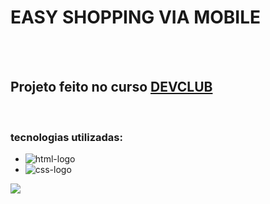<h1>EASY SHOPPING VIA MOBILE</h1>
<br>
<br>
<h2> Projeto feito no curso <a href="https://rodolfomori.com.br/devclub/">DEVCLUB</a></h2>
<br>

### tecnologias utilizadas:
  
  - <img src="https://img.shields.io/badge/HTML5-E34F26?style=for-the-badge&logo=html5&logoColor=white" alt="html-logo"/>
  
  - <img src="https://img.shields.io/badge/CSS3-1572B6?style=for-the-badge&logo=css3&logoColor=white" alt="css-logo"/>

<img src="https://github.com/LuisAnthony271/meu-primeiro-projeto-git/blob/main/Prints/PROJETO%202%20CSS%20DEVCLUB%20Desktop%20-%20127.0.0-horz.jpg?raw=true"/>
    
